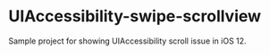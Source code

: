 # UIAccessibility-swipe-scrollview
Sample project for showing UIAccessibility scroll issue in iOS 12. 
